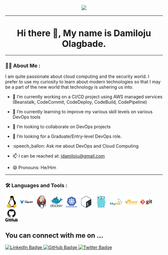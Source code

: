 <div id="header" align="center">
  <img src="https://media.giphy.com/media/M9gbBd9nbDrOTu1Mqx/giphy.gif" width="100"/>
</div>

---
<div align="center">
<h1> Hi there 👋, My name is Damiloju Olagbade.</h1>
</div>

---
### :man_technologist: About Me :
I am quite passionate about cloud computing and the security world. I prefer to use my curiosity to learn about modern technologies so that I may be a part of the new world that technology is ushering us into.

- :telescope: I’m currently working on a CI/CD project using AWS managed services (Beanstalk, CodeCommit, CodeDeploy, CodeBuild, CodePipeline)

- :seedling:  I’m currently learning to improve my various skill levels on various DevOps tools

- :dancers:  I’m looking to collaborate on DevOps projects

- :thinking:   I’m looking for a Graduate/Entry-level DevOps role.

- :speech_ballon:   Ask me about DevOps and Cloud Computing

- :mailbox:   I can be reached at: jdamiloju@gmail.com

- :smile:  Pronouns: He/Him

---

### :hammer_and_wrench: Languages and Tools :
<div>
  <img src="https://github.com/devicons/devicon/blob/master/icons/linux/linux-original.svg" title="Linux" **alt="Linux" width="40" height="40"/>&nbsp;
  <img src="https://github.com/devicons/devicon/blob/master/icons/vagrant/vagrant-original-wordmark.svg" title="Vagrant" **alt="Vagrant" width="40" height="40"/>&nbsp;
  <img src="https://github.com/devicons/devicon/blob/master/icons/jenkins/jenkins-original.svg" title="Jenkins" **alt="Jenkins" width="40" height="40"/>&nbsp;
  <img src="https://github.com/devicons/devicon/blob/master/icons/docker/docker-original-wordmark.svg" title="Docker" **alt="Docker" width="40" height="40"/>&nbsp;
  <img src="https://github.com/devicons/devicon/blob/master/icons/kubernetes/kubernetes-plain-wordmark.svg" title="Kubernetes" **alt="Kubernetes" width="40" height="40"/>&nbsp;
  <img src="https://github.com/devicons/devicon/blob/master/icons/bash/bash-original.svg" title="Bash" **alt="Bash" width="40" height="40"/>&nbsp;
   <img src="https://github.com/devicons/devicon/blob/master/icons/go/go-original.svg" title="Go" **alt="Go" width="40" height="40"/>&nbsp;
  <img src="https://github.com/devicons/devicon/blob/master/icons/mysql/mysql-original-wordmark.svg" title="MySQL"  alt="MySQL" width="40" height="40"/>&nbsp;
  <img src="https://github.com/devicons/devicon/blob/master/icons/amazonwebservices/amazonwebservices-plain-wordmark.svg" title="AWS" alt="AWS" width="40" height="40"/>&nbsp;
  <img src="https://github.com/devicons/devicon/blob/master/icons/git/git-original-wordmark.svg" title="Git" **alt="Git" width="40" height="40"/>&nbsp;
  <img src="https://github.com/devicons/devicon/blob/master/icons/github/github-original-wordmark.svg" title="Github" **alt="Github" width="40" height="40"/>
</div>


<h2>You can connect with me on ...</h2>
<div id="badges">
 <a href="https://www.linkedin.com/in/damiloju-olagbade/">
    <img src="https://img.shields.io/badge/LinkedIn-blue?style=for-the-badge&logo=linkedin&logoColor=white" alt="LinkedIn Badge"/>
  </a>
    <a href="https://github.com/Damiloju123/">
    <img src="https://img.shields.io/badge/GitHub-blue?style=for-the-badge&logo=github&logoColor=white" alt="GitHub Badge"/>
  </a>
  <a href="https://www.twitter.com/damiloju__/">
    <img src="https://img.shields.io/badge/Twitter-blue?style=for-the-badge&logo=twitter&logoColor=white" alt="Twitter Badge"/>
  </a>
</div>
